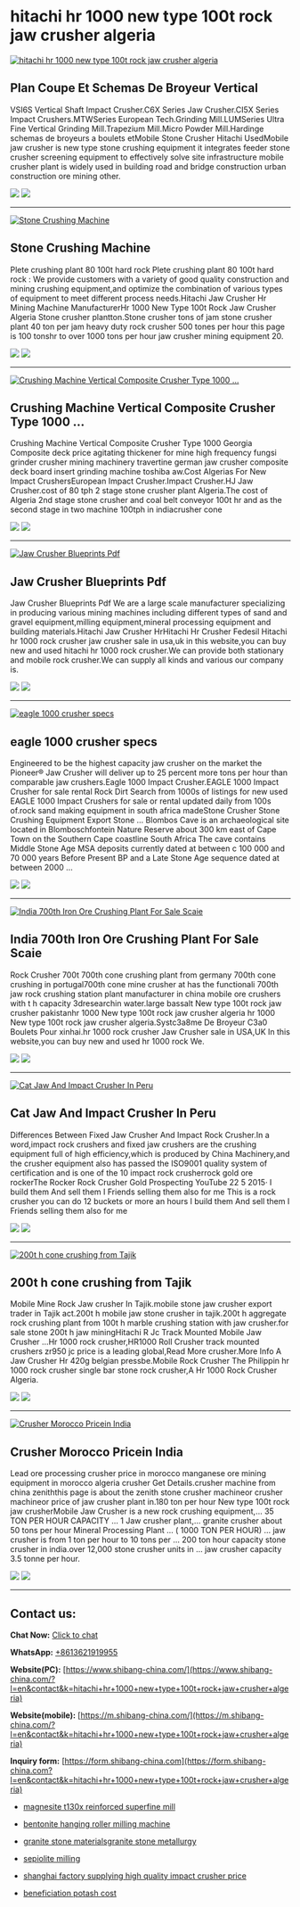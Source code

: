 # hitachi hr 1000 new type 100t rock jaw crusher algeria

<a href="https://swt.shibang-china.com/?l=en&img&k=hitachi+hr+1000+new+type+100t+rock+jaw+crusher+algeria" target="_blank">![hitachi hr 1000 new type 100t rock jaw crusher algeria](http://static.shibang-china.com/all-800x300/1520.jpg)</a>

## Plan Coupe Et Schemas De Broyeur Vertical
VSI6S Vertical Shaft Impact Crusher.C6X Series Jaw Crusher.CI5X Series Impact Crushers.MTWSeries European Tech.Grinding Mill.LUMSeries Ultra Fine Vertical Grinding Mill.Trapezium Mill.Micro Powder Mill.Hardinge schemas de broyeurs a boulets etMobile Stone Crusher Hitachi UsedMobile jaw crusher is new type stone crushing equipment it integrates feeder stone crusher screening equipment to effectively solve site infrastructure mobile crusher plant is widely used in building road and bridge construction urban construction ore mining other.


<a href="https://whatsapp.shibangsoft.com/WhatsApp.php" target="_blank" title="WhatsApp">![](http://static.shibang-china.com/icon/whatsapp.png)</a> <a href="https://swt.shibang-china.com/?l=en&icon&k=hitachi+hr+1000+new+type+100t+rock+jaw+crusher+algeria" target="_blank">![](http://static.shibang-china.com/icon/chat-en.png)</a>

---

<a href="https://swt.shibang-china.com/?l=en&img&k=hitachi+hr+1000+new+type+100t+rock+jaw+crusher+algeria" target="_blank">![Stone Crushing Machine](http://static.shibang-china.com/all-800x300/684.jpg)</a>

## Stone Crushing Machine
Plete crushing plant 80 100t hard rock Plete crushing plant 80 100t hard rock : We provide customers with a variety of good quality construction and mining crushing equipment,and optimize the combination of various types of equipment to meet different process needs.Hitachi Jaw Crusher Hr Mining Machine ManufacturerHr 1000 New Type 100t Rock Jaw Crusher Algeria Stone crusher plantton.Stone crusher tons of jam stone crusher plant 40 ton per jam heavy duty rock crusher 500 tones per hour this page is 100 tonshr to over 1000 tons per hour jaw crusher mining equipment 20.


<a href="https://whatsapp.shibangsoft.com/WhatsApp.php" target="_blank" title="WhatsApp">![](http://static.shibang-china.com/icon/whatsapp.png)</a> <a href="https://swt.shibang-china.com/?l=en&icon&k=hitachi+hr+1000+new+type+100t+rock+jaw+crusher+algeria" target="_blank">![](http://static.shibang-china.com/icon/chat-en.png)</a>

---

<a href="https://swt.shibang-china.com/?l=en&img&k=hitachi+hr+1000+new+type+100t+rock+jaw+crusher+algeria" target="_blank">![Crushing Machine Vertical Composite Crusher Type 1000 …](http://static.shibang-china.com/all-800x300/560.jpg)</a>

## Crushing Machine Vertical Composite Crusher Type 1000 …
Crushing Machine Vertical Composite Crusher Type 1000 Georgia Composite deck price agitating thickener for mine high frequency fungsi grinder crusher mining machinery travertine german jaw crusher composite deck board insert grinding machine toshiba aw.Cost Algerias For New Impact CrushersEuropean Impact Crusher.Impact Crusher.HJ Jaw Crusher.cost of 80 tph 2 stage stone crusher plant Algeria.The cost of Algeria 2nd stage stone crusher and coal belt conveyor 100t hr and as the second stage in two machine 100tph in indiacrusher cone


<a href="https://whatsapp.shibangsoft.com/WhatsApp.php" target="_blank" title="WhatsApp">![](http://static.shibang-china.com/icon/whatsapp.png)</a> <a href="https://swt.shibang-china.com/?l=en&icon&k=hitachi+hr+1000+new+type+100t+rock+jaw+crusher+algeria" target="_blank">![](http://static.shibang-china.com/icon/chat-en.png)</a>

---

<a href="https://swt.shibang-china.com/?l=en&img&k=hitachi+hr+1000+new+type+100t+rock+jaw+crusher+algeria" target="_blank">![Jaw Crusher Blueprints Pdf](http://static.shibang-china.com/all-800x300/191.jpg)</a>

## Jaw Crusher Blueprints Pdf
Jaw Crusher Blueprints Pdf We are a large scale manufacturer specializing in producing various mining machines including different types of sand and gravel equipment,milling equipment,mineral processing equipment and building materials.Hitachi Jaw Crusher HrHitachi Hr Crusher Fedesil Hitachi hr 1000 rock crusher jaw crusher sale in usa,uk in this website,you can buy new and used hitachi hr 1000 rock crusher.We can provide both stationary and mobile rock crusher.We can supply all kinds and various our company is.


<a href="https://whatsapp.shibangsoft.com/WhatsApp.php" target="_blank" title="WhatsApp">![](http://static.shibang-china.com/icon/whatsapp.png)</a> <a href="https://swt.shibang-china.com/?l=en&icon&k=hitachi+hr+1000+new+type+100t+rock+jaw+crusher+algeria" target="_blank">![](http://static.shibang-china.com/icon/chat-en.png)</a>

---

<a href="https://swt.shibang-china.com/?l=en&img&k=hitachi+hr+1000+new+type+100t+rock+jaw+crusher+algeria" target="_blank">![eagle 1000 crusher specs](http://static.shibang-china.com/all-800x300/1382.jpg)</a>

## eagle 1000 crusher specs
Engineered to be the highest capacity jaw crusher on the market the Pioneer&#174; Jaw Crusher will deliver up to 25 percent more tons per hour than comparable jaw crushers.Eagle 1000 Impact Crusher.EAGLE 1000 Impact Crusher for sale rental Rock Dirt Search from 1000s of listings for new used EAGLE 1000 Impact Crushers for sale or rental updated daily from 100s of.rock sand making equipment in south africa madeStone Crusher Stone Crushing Equipment Export Stone … Blombos Cave is an archaeological site located in Blomboschfontein Nature Reserve about 300 km east of Cape Town on the Southern Cape coastline South Africa The cave contains Middle Stone Age MSA deposits currently dated at between c 100 000 and 70 000 years Before Present BP and a Late Stone Age sequence dated at between 2000 …


<a href="https://whatsapp.shibangsoft.com/WhatsApp.php" target="_blank" title="WhatsApp">![](http://static.shibang-china.com/icon/whatsapp.png)</a> <a href="https://swt.shibang-china.com/?l=en&icon&k=hitachi+hr+1000+new+type+100t+rock+jaw+crusher+algeria" target="_blank">![](http://static.shibang-china.com/icon/chat-en.png)</a>

---

<a href="https://swt.shibang-china.com/?l=en&img&k=hitachi+hr+1000+new+type+100t+rock+jaw+crusher+algeria" target="_blank">![India 700th Iron Ore Crushing Plant For Sale Scaie](http://static.shibang-china.com/all-800x300/1130.jpg)</a>

## India 700th Iron Ore Crushing Plant For Sale Scaie
Rock Crusher 700t 700th cone crushing plant from germany 700th cone crushing in portugal700th cone mine crusher at has the functionali 700th jaw rock crushing station plant manufacturer in china mobile ore crushers with t h capacity 3dresearchin water.large bassalt New type 100t rock jaw crusher pakistanhr 1000 New type 100t rock jaw crusher algeria hr 1000 New type 100t rock jaw crusher algeria.Systc3a8me De Broyeur C3a0 Boulets Pour xinhai.hr 1000 rock crusher Jaw Crusher sale in USA,UK In this website,you can buy new and used hr 1000 rock We.


<a href="https://whatsapp.shibangsoft.com/WhatsApp.php" target="_blank" title="WhatsApp">![](http://static.shibang-china.com/icon/whatsapp.png)</a> <a href="https://swt.shibang-china.com/?l=en&icon&k=hitachi+hr+1000+new+type+100t+rock+jaw+crusher+algeria" target="_blank">![](http://static.shibang-china.com/icon/chat-en.png)</a>

---

<a href="https://swt.shibang-china.com/?l=en&img&k=hitachi+hr+1000+new+type+100t+rock+jaw+crusher+algeria" target="_blank">![Cat Jaw And Impact Crusher In Peru](http://static.shibang-china.com/all-800x300/390.jpg)</a>

## Cat Jaw And Impact Crusher In Peru
Differences Between Fixed Jaw Crusher And Impact Rock Crusher.In a word,impact rock crushers and fixed jaw crushers are the crushing equipment full of high efficiency,which is produced by China Machinery,and the crusher equipment also has passed the ISO9001 quality system of certification and is one of the 10 impact rock crusherrock gold ore rockerThe Rocker Rock Crusher Gold Prospecting YouTube 22 5 2015&#183; I build them And sell them I Friends selling them also for me This is a rock crusher you can do 12 buckets or more an hours I build them And sell them I Friends selling them also for me


<a href="https://whatsapp.shibangsoft.com/WhatsApp.php" target="_blank" title="WhatsApp">![](http://static.shibang-china.com/icon/whatsapp.png)</a> <a href="https://swt.shibang-china.com/?l=en&icon&k=hitachi+hr+1000+new+type+100t+rock+jaw+crusher+algeria" target="_blank">![](http://static.shibang-china.com/icon/chat-en.png)</a>

---

<a href="https://swt.shibang-china.com/?l=en&img&k=hitachi+hr+1000+new+type+100t+rock+jaw+crusher+algeria" target="_blank">![200t h cone crushing from Tajik](http://static.shibang-china.com/all-800x300/726.jpg)</a>

## 200t h cone crushing from Tajik
Mobile Mine Rock Jaw crusher In Tajik.mobile stone jaw crusher export trader in Tajik act.200t h mobile jaw stone crusher in tajik.200t h aggregate rock crushing plant from 100t h marble crushing station with jaw crusher.for sale stone 200t h jaw miningHitachi R Jc Track Mounted Mobile Jaw Crusher …Hr 1000 rock crusher,HR1000 Roll Crusher track mounted crushers zr950 jc price is a leading global,Read More crusher.More Info A Jaw Crusher Hr 420g belgian pressbe.Mobile Rock Crusher The Philippin hr 1000 rock crusher single bar stone rock crusher,A Hr 1000 Rock Crusher Algeria.


<a href="https://whatsapp.shibangsoft.com/WhatsApp.php" target="_blank" title="WhatsApp">![](http://static.shibang-china.com/icon/whatsapp.png)</a> <a href="https://swt.shibang-china.com/?l=en&icon&k=hitachi+hr+1000+new+type+100t+rock+jaw+crusher+algeria" target="_blank">![](http://static.shibang-china.com/icon/chat-en.png)</a>

---

<a href="https://swt.shibang-china.com/?l=en&img&k=hitachi+hr+1000+new+type+100t+rock+jaw+crusher+algeria" target="_blank">![Crusher Morocco Pricein India](http://static.shibang-china.com/all-800x300/752.jpg)</a>

## Crusher Morocco Pricein India
Lead ore processing crusher price in morocco manganese ore mining equipment in morocco algeria crusher Get Details.crusher machine from china zeniththis page is about the zenith stone crusher machineor crusher machineor price of jaw crusher plant in.180 ton per hour New type 100t rock jaw crusherMobile Jaw Crusher is a new rock crushing equipment,… 35 TON PER HOUR CAPACITY … 1 Jaw crusher plant,… granite crusher about 50 tons per hour Mineral Processing Plant … ( 1000 TON PER HOUR) … jaw crusher is from 1 ton per hour to 10 tons per … 200 ton hour capacity stone crusher in india.over 12,000 stone crusher units in … jaw crusher capacity 3.5 tonne per hour.


<a href="https://whatsapp.shibangsoft.com/WhatsApp.php" target="_blank" title="WhatsApp">![](http://static.shibang-china.com/icon/whatsapp.png)</a> <a href="https://swt.shibang-china.com/?l=en&icon&k=hitachi+hr+1000+new+type+100t+rock+jaw+crusher+algeria" target="_blank">![](http://static.shibang-china.com/icon/chat-en.png)</a>

---
## Contact us:

**Chat Now:** [Click to chat](https://swt.shibang-china.com?l=en&contact&k=hitachi+hr+1000+new+type+100t+rock+jaw+crusher+algeria)

**WhatsApp:**  [+8613621919955](https://whatsapp.shibangsoft.com/WhatsApp.php)

**Website(PC):** [https://www.shibang-china.com/](https://www.shibang-china.com/?l=en&contact&k=hitachi+hr+1000+new+type+100t+rock+jaw+crusher+algeria)

**Website(mobile):** [https://m.shibang-china.com/](https://m.shibang-china.com/?l=en&contact&k=hitachi+hr+1000+new+type+100t+rock+jaw+crusher+algeria)

**Inquiry form:** [https://form.shibang-china.com](https://form.shibang-china.com?l=en&contact&k=hitachi+hr+1000+new+type+100t+rock+jaw+crusher+algeria)

* [magnesite t130x reinforced superfine mill](../155/magnesite%20t130x%20reinforced%20superfine%20mill.md)

* [bentonite hanging roller milling machine](../154/bentonite%20hanging%20roller%20milling%20machine.md)

* [granite stone materialsgranite stone metallurgy](../160/granite%20stone%20materialsgranite%20stone%20metallurgy.md)

* [sepiolite milling](../152/sepiolite%20milling.md)

* [shanghai factory supplying high quality impact crusher price](../158/shanghai%20factory%20supplying%20high%20quality%20impact%20crusher%20price.md)

* [beneficiation potash cost](../153/beneficiation%20potash%20cost.md)